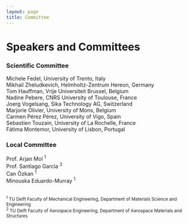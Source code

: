 ```yaml
---
layout: page
title: Committee
---
```


# Speakers and Committees

### Scientific Committee

Michele Fedel, University of Trento, Italy  
Mikhail Zheludkevich, Helmholtz-Zentrum Hereon, Germany  
Tom Hauffman, Vrije Universiteit Brussel, Belgium  
Nadine Pebere, CNRS University of Toulouse, France  
Joerg Vogelsang, Sika Technology AG, Switzerland  
Marjorie Olivier, University of Mons, Belgium   
Carmen Pérez Pérez, University of Vigo, Spain  
Sebastien Touzain, University of La Rochelle, France  
Fátima Montemor, University of Lisbon, Portugal  

### Local Committee

<p>Prof. Arjan Mol <sup>1</sup> <br>
Prof. Santiago Garcia <sup>2</sup> <br> 
Can Özkan  <sup>1</sup> <br>
Minouska Eduardo-Murray <sup>1</sup> <br><br>

<small><sup>1</sup> TU Delft Faculty of Mechanical Engineering, Department of Materials Science and Engineering</small><br>
<small><sup>2</sup> TU Delft Faculty of Aerospace Engineering, Department of Aerospace Materials and Structures</small></p>

